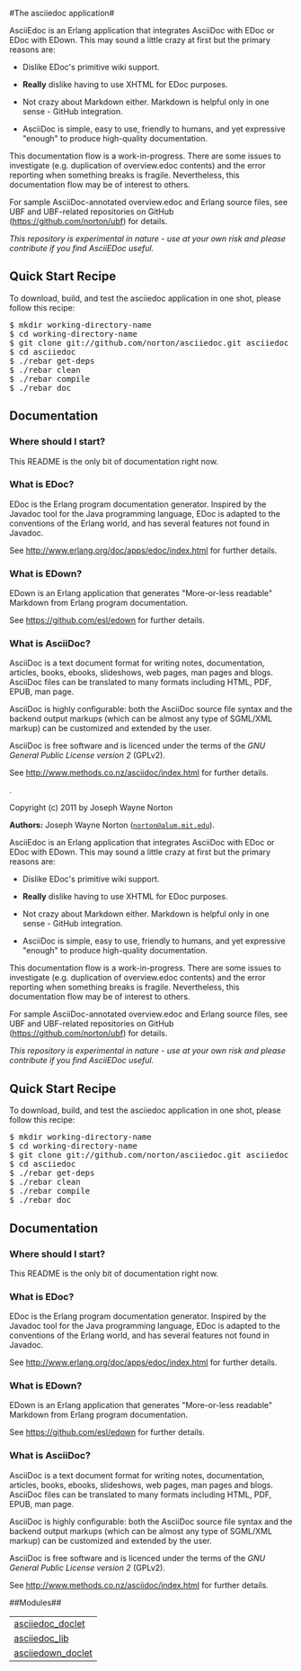 

#The asciiedoc application#
<p>AsciiEdoc is an Erlang application that integrates AsciiDoc with EDoc
or EDoc with EDown.  This may sound a little crazy at first but the
primary reasons are:</p>
<ul>
<li>
<p>
Dislike EDoc's primitive wiki support.
</p>
</li>
<li>
<p>
<strong>Really</strong> dislike having to use XHTML for EDoc purposes.
</p>
</li>
<li>
<p>
Not crazy about Markdown either. Markdown is helpful only in one
  sense - GitHub integration.
</p>
</li>
<li>
<p>
AsciiDoc is simple, easy to use, friendly to humans, and yet
  expressive "enough" to produce high-quality documentation.
</p>
</li>
</ul>
<p>This documentation flow is a work-in-progress.  There are some issues
to investigate (e.g. duplication of overview.edoc contents) and the
error reporting when something breaks is fragile.  Nevertheless, this
documentation flow may be of interest to others.</p>
<p>For sample AsciiDoc-annotated overview.edoc and Erlang source files,
see UBF and UBF-related repositories on GitHub
(<a href="https://github.com/norton/ubf">https://github.com/norton/ubf</a>) for details.</p>
<p><em>This repository is experimental in nature - use at your own risk and
please contribute if you find AsciiEDoc useful.</em></p>

<h2 id="_quick_start_recipe">Quick Start Recipe</h2>

<p>To download, build, and test the asciiedoc application in one shot,
please follow this recipe:</p>


<pre><tt>$ mkdir working-directory-name
$ cd working-directory-name
$ git clone git://github.com/norton/asciiedoc.git asciiedoc
$ cd asciiedoc
$ ./rebar get-deps
$ ./rebar clean
$ ./rebar compile
$ ./rebar doc</tt></pre>




<h2 id="_documentation">Documentation</h2>


<h3 id="_where_should_i_start">Where should I start?</h3>
<p>This README is the only bit of documentation right now.</p>


<h3 id="_what_is_edoc">What is EDoc?</h3>
<p>EDoc is the Erlang program documentation generator. Inspired by the
Javadoc tool for the Java programming language, EDoc is adapted to the
conventions of the Erlang world, and has several features not found in
Javadoc.</p>
<p>See <a href="http://www.erlang.org/doc/apps/edoc/index.html">http://www.erlang.org/doc/apps/edoc/index.html</a> for further
details.</p>


<h3 id="_what_is_edown">What is EDown?</h3>
<p>EDown is an Erlang application that generates "More-or-less readable"
Markdown from Erlang program documentation.</p>
<p>See <a href="https://github.com/esl/edown">https://github.com/esl/edown</a> for further details.</p>


<h3 id="_what_is_asciidoc">What is AsciiDoc?</h3>
<p>AsciiDoc is a text document format for writing notes, documentation,
articles, books, ebooks, slideshows, web pages, man pages and blogs.
AsciiDoc files can be translated to many formats including HTML, PDF,
EPUB, man page.</p>
<p>AsciiDoc is highly configurable: both the AsciiDoc source file syntax
and the backend output markups (which can be almost any type of
SGML/XML markup) can be customized and extended by the user.</p>
<p>AsciiDoc is free software and is licenced under the terms of the <em>GNU
General Public License version 2</em> (GPLv2).</p>
<p>See <a href="http://www.methods.co.nz/asciidoc/index.md">http://www.methods.co.nz/asciidoc/index.html</a> for further details.</p>


.

Copyright (c) 2011 by Joseph Wayne Norton

__Authors:__ Joseph Wayne Norton ([`norton@alum.mit.edu`](mailto:norton@alum.mit.edu)).<p>AsciiEdoc is an Erlang application that integrates AsciiDoc with EDoc
or EDoc with EDown.  This may sound a little crazy at first but the
primary reasons are:</p>
<ul>
<li>
<p>
Dislike EDoc's primitive wiki support.
</p>
</li>
<li>
<p>
<strong>Really</strong> dislike having to use XHTML for EDoc purposes.
</p>
</li>
<li>
<p>
Not crazy about Markdown either. Markdown is helpful only in one
  sense - GitHub integration.
</p>
</li>
<li>
<p>
AsciiDoc is simple, easy to use, friendly to humans, and yet
  expressive "enough" to produce high-quality documentation.
</p>
</li>
</ul>
<p>This documentation flow is a work-in-progress.  There are some issues
to investigate (e.g. duplication of overview.edoc contents) and the
error reporting when something breaks is fragile.  Nevertheless, this
documentation flow may be of interest to others.</p>
<p>For sample AsciiDoc-annotated overview.edoc and Erlang source files,
see UBF and UBF-related repositories on GitHub
(<a href="https://github.com/norton/ubf">https://github.com/norton/ubf</a>) for details.</p>
<p><em>This repository is experimental in nature - use at your own risk and
please contribute if you find AsciiEDoc useful.</em></p>

<h2 id="_quick_start_recipe">Quick Start Recipe</h2>

<p>To download, build, and test the asciiedoc application in one shot,
please follow this recipe:</p>


<pre><tt>$ mkdir working-directory-name
$ cd working-directory-name
$ git clone git://github.com/norton/asciiedoc.git asciiedoc
$ cd asciiedoc
$ ./rebar get-deps
$ ./rebar clean
$ ./rebar compile
$ ./rebar doc</tt></pre>




<h2 id="_documentation">Documentation</h2>


<h3 id="_where_should_i_start">Where should I start?</h3>
<p>This README is the only bit of documentation right now.</p>


<h3 id="_what_is_edoc">What is EDoc?</h3>
<p>EDoc is the Erlang program documentation generator. Inspired by the
Javadoc tool for the Java programming language, EDoc is adapted to the
conventions of the Erlang world, and has several features not found in
Javadoc.</p>
<p>See <a href="http://www.erlang.org/doc/apps/edoc/index.html">http://www.erlang.org/doc/apps/edoc/index.html</a> for further
details.</p>


<h3 id="_what_is_edown">What is EDown?</h3>
<p>EDown is an Erlang application that generates "More-or-less readable"
Markdown from Erlang program documentation.</p>
<p>See <a href="https://github.com/esl/edown">https://github.com/esl/edown</a> for further details.</p>


<h3 id="_what_is_asciidoc">What is AsciiDoc?</h3>
<p>AsciiDoc is a text document format for writing notes, documentation,
articles, books, ebooks, slideshows, web pages, man pages and blogs.
AsciiDoc files can be translated to many formats including HTML, PDF,
EPUB, man page.</p>
<p>AsciiDoc is highly configurable: both the AsciiDoc source file syntax
and the backend output markups (which can be almost any type of
SGML/XML markup) can be customized and extended by the user.</p>
<p>AsciiDoc is free software and is licenced under the terms of the <em>GNU
General Public License version 2</em> (GPLv2).</p>
<p>See <a href="http://www.methods.co.nz/asciidoc/index.md">http://www.methods.co.nz/asciidoc/index.html</a> for further details.</p>





##Modules##


<table width="100%" border="0" summary="list of modules">
<tr><td><a href="https://github.com/norton/asciiedoc/blob/master/doc/asciiedoc_doclet.md" class="module">asciiedoc_doclet</a></td></tr>
<tr><td><a href="https://github.com/norton/asciiedoc/blob/master/doc/asciiedoc_lib.md" class="module">asciiedoc_lib</a></td></tr>
<tr><td><a href="https://github.com/norton/asciiedoc/blob/master/doc/asciiedown_doclet.md" class="module">asciiedown_doclet</a></td></tr></table>

